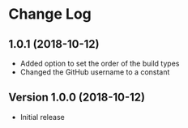 # Change Log

## 1.0.1 (2018-10-12)
* Added option to set the order of the build types
* Changed the GitHub username to a constant

## Version 1.0.0 (2018-10-12)
* Initial release